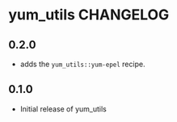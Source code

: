 yum_utils CHANGELOG
===================

0.2.0
-----
- adds the `yum_utils::yum-epel` recipe.

0.1.0
-----
- Initial release of yum_utils
